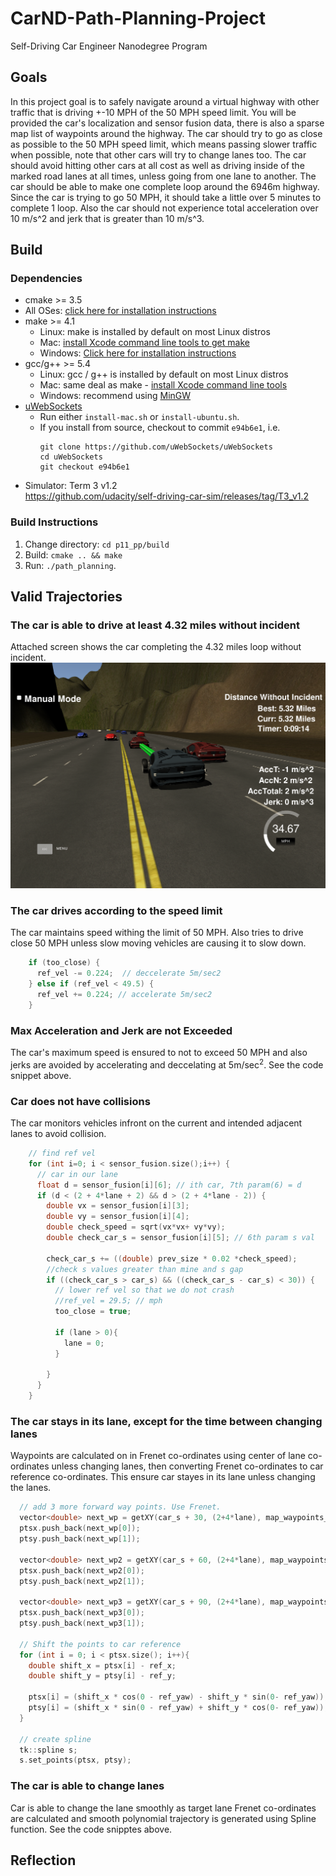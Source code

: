 # CarND-Path-Planning-Project
Self-Driving Car Engineer Nanodegree Program
   
## Goals
In this project goal is to safely navigate around a virtual highway with other traffic that is driving +-10 MPH of the 50 MPH speed limit. You will be provided the car's localization and sensor fusion data, there is also a sparse map list of waypoints around the highway. The car should try to go as close as possible to the 50 MPH speed limit, which means passing slower traffic when possible, note that other cars will try to change lanes too. The car should avoid hitting other cars at all cost as well as driving inside of the marked road lanes at all times, unless going from one lane to another. The car should be able to make one complete loop around the 6946m highway. Since the car is trying to go 50 MPH, it should take a little over 5 minutes to complete 1 loop. Also the car should not experience total acceleration over 10 m/s^2 and jerk that is greater than 10 m/s^3.

## Build
### Dependencies

* cmake >= 3.5
 * All OSes: [click here for installation instructions](https://cmake.org/install/)
* make >= 4.1
  * Linux: make is installed by default on most Linux distros
  * Mac: [install Xcode command line tools to get make](https://developer.apple.com/xcode/features/)
  * Windows: [Click here for installation instructions](http://gnuwin32.sourceforge.net/packages/make.htm)
* gcc/g++ >= 5.4
  * Linux: gcc / g++ is installed by default on most Linux distros
  * Mac: same deal as make - [install Xcode command line tools](https://developer.apple.com/xcode/features/)
  * Windows: recommend using [MinGW](http://www.mingw.org/)
* [uWebSockets](https://github.com/uWebSockets/uWebSockets)
  * Run either `install-mac.sh` or `install-ubuntu.sh`.
  * If you install from source, checkout to commit `e94b6e1`, i.e.
    ```
    git clone https://github.com/uWebSockets/uWebSockets 
    cd uWebSockets
    git checkout e94b6e1
    ```
* Simulator: Term 3 v1.2 <br>https://github.com/udacity/self-driving-car-sim/releases/tag/T3_v1.2

### Build Instructions

1. Change directory: `cd p11_pp/build`
3. Build: `cmake .. && make`
4. Run: `./path_planning`.

## Valid Trajectories
### The car is able to drive at least 4.32 miles without incident
Attached screen shows the car completing the 4.32 miles loop without incident.
![car completing the 4.32 miles loop without incident](./LoopWoIncident.png)


### The car drives according to the speed limit
The car maintains speed withing the limit of 50 MPH. Also tries to drive close 50 MPH unless slow moving vehicles are causing it to slow down.

```c++            
    if (too_close) {
      ref_vel -= 0.224;  // deccelerate 5m/sec2
    } else if (ref_vel < 49.5) {
      ref_vel += 0.224; // accelerate 5m/sec2
    }
```

### Max Acceleration and Jerk are not Exceeded
The car's maximum speed is ensured to not to exceed 50 MPH and also jerks are avoided by accelerating and deccelating at 5m/sec<sup>2</sup>. See the code snippet above.

### Car does not have collisions
The car monitors vehicles infront on the current and intended adjacent lanes to avoid collision.

```c++
    // find ref vel
    for (int i=0; i < sensor_fusion.size();i++) {
      // car in our lane
      float d = sensor_fusion[i][6]; // ith car, 7th param(6) = d
      if (d < (2 + 4*lane + 2) && d > (2 + 4*lane - 2)) {
        double vx = sensor_fusion[i][3];
        double vy = sensor_fusion[i][4];
        double check_speed = sqrt(vx*vx+ vy*vy);
        double check_car_s = sensor_fusion[i][5]; // 6th param s val
        
        check_car_s += ((double) prev_size * 0.02 *check_speed); 
        //check s values greater than mine and s gap
        if ((check_car_s > car_s) && ((check_car_s - car_s) < 30)) {
          // lower ref vel so that we do not crash
          //ref_vel = 29.5; // mph
          too_close = true;
          
          if (lane > 0){
            lane = 0;
          }
          
        }
      }
    }            
```

### The car stays in its lane, except for the time between changing lanes
Waypoints are calculated on in Frenet co-ordinates using center of lane co-ordinates unless changing lanes, then converting Frenet co-ordinates to car reference co-ordinates. This ensure car stayes in its lane unless changing the lanes.

```c++
  // add 3 more forward way points. Use Frenet.
  vector<double> next_wp = getXY(car_s + 30, (2+4*lane), map_waypoints_s, map_waypoints_x, map_waypoints_y);
  ptsx.push_back(next_wp[0]);
  ptsy.push_back(next_wp[1]);
  
  vector<double> next_wp2 = getXY(car_s + 60, (2+4*lane), map_waypoints_s, map_waypoints_x, map_waypoints_y);
  ptsx.push_back(next_wp2[0]);
  ptsy.push_back(next_wp2[1]);
  
  vector<double> next_wp3 = getXY(car_s + 90, (2+4*lane), map_waypoints_s, map_waypoints_x, map_waypoints_y);
  ptsx.push_back(next_wp3[0]);
  ptsy.push_back(next_wp3[1]);
  
  // Shift the points to car reference 
  for (int i = 0; i < ptsx.size(); i++){
    double shift_x = ptsx[i] - ref_x;
    double shift_y = ptsy[i] - ref_y;
    
    ptsx[i] = (shift_x * cos(0 - ref_yaw) - shift_y * sin(0- ref_yaw));
    ptsy[i] = (shift_x * sin(0 - ref_yaw) + shift_y * cos(0- ref_yaw));
  }
  
  // create spline
  tk::spline s;
  s.set_points(ptsx, ptsy);
```

### The car is able to change lanes
Car is able to change the lane smoothly as target lane Frenet co-ordinates are calculated and smooth polynomial trajectory is generated using Spline function. See the code snipptes above.

## Reflection





